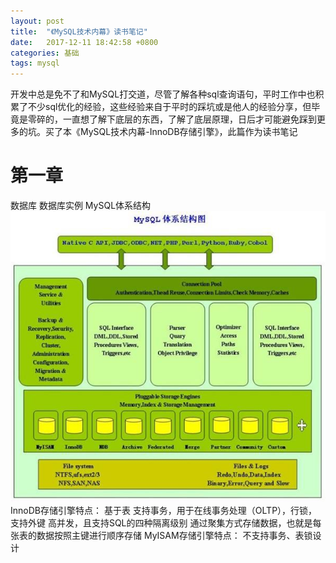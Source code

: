 ```yaml
---
layout: post
title:  "《MySQL技术内幕》读书笔记"
date:   2017-12-11 18:42:58 +0800
categories: 基础
tags: mysql
---
```


开发中总是免不了和MySQL打交道，尽管了解各种sql查询语句，平时工作中也积累了不少sql优化的经验，这些经验来自于平时的踩坑或是他人的经验分享，但毕竟是零碎的，一直想了解下底层的东西，了解了底层原理，日后才可能避免踩到更多的坑。买了本《MySQL技术内幕-InnoDB存储引擎》，此篇作为读书笔记

# 第一章
数据库
数据库实例
MySQL体系结构
![](/_pic/201712/mysql_struct.jpeg)
InnoDB存储引擎特点：
基于表
支持事务，用于在线事务处理（OLTP），行锁，支持外键
高并发，且支持SQL的四种隔离级别
通过聚集方式存储数据，也就是每张表的数据按照主键进行顺序存储
MyISAM存储引擎特点：
不支持事务、表锁设计


